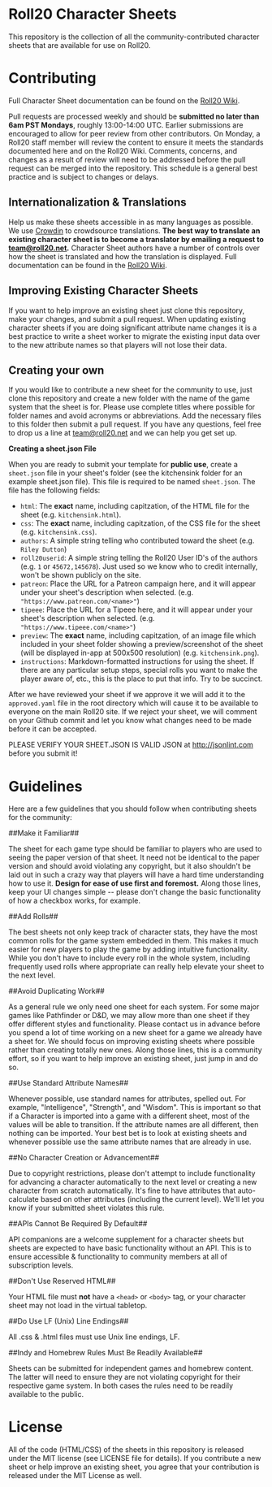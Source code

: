 Roll20 Character Sheets
=======================

This repository is the collection of all the community-contributed character sheets that are available for use on Roll20. 

Contributing
============

Full Character Sheet documentation can be found on the [Roll20 Wiki](https://wiki.roll20.net/Building_Character_Sheets).

Pull requests are processed weekly and should be **submitted no later than 6am PST Mondays**, roughly 13:00-14:00 UTC. Earlier submissions are encouraged to allow for peer review from other contributors. On Monday, a Roll20 staff member will review the content to ensure it meets the standards documented here and on the Roll20 Wiki. Comments, concerns, and changes as a result of review will need to be addressed before the pull request can be merged into the repository. This schedule is a general best practice and is subject to changes or delays.

## Internationalization &amp; Translations

Help us make these sheets accessible in as many languages as possible. We use [Crowdin](https://crowdin.com/) to crowdsource translations. **The best way to translate an existing character sheet is to become a translator by emailing a request to team@roll20.net.** Character Sheet authors have a number of controls over how the sheet is translated and how the translation is displayed. Full documentation can be found in the [Roll20 Wiki](https://wiki.roll20.net/Character_Sheet_i18n).

## Improving Existing Character Sheets

If you want to help improve an existing sheet just clone this repository, make your changes, and submit a pull request. When updating existing character sheets if you are doing significant attribute name changes it is a best practice to write a sheet worker to migrate the existing input data over to the new attribute names so that players will not lose their data.

## Creating your own

If you would like to contribute a new sheet for the community to use, just clone this repository and create a new folder with the name of the game system that the sheet is for. Please use complete titles where possible for folder names and avoid acronyms or abbreviations. Add the necessary files to this folder then submit a pull request. If you have any questions, feel free to drop us a line at team@roll20.net and we can help you get set up.

**Creating a sheet.json File**

When you are ready to submit your template for **public use**, create a `sheet.json` file in your sheet's folder (see the kitchensink folder for an example sheet.json file). This file is required to be named `sheet.json`. The file has the following fields:

* `html`: The **exact** name, including capitzation, of the HTML file for the sheet (e.g. `kitchensink.html`).
* `css`: The **exact** name, including capitzation, of the CSS file for the sheet (e.g. `kitchensink.css`).
* `authors`: A simple string telling who contributed toward the sheet (e.g. `Riley Dutton`)
* `roll20userid`: A simple string telling the Roll20 User ID's of the authors (e.g. `1` or `45672,145678`). Just used so we know who to credit internally, won't be shown publicly on the site.
* `patreon`: Place the URL for a Patreon campaign here, and it will appear under your sheet's description when selected.  (e.g. `"https://www.patreon.com/<name>"`)
* `tipeee`: Place the URL for a Tipeee here, and it will appear under your sheet's description when selected.  (e.g. `"https://www.tipeee.com/<name>"`)
* `preview`: The **exact** name, including capitzation, of an image file which included in your sheet folder showing a preview/screenshot of the sheet (will be displayed in-app at 500x500 resolution) (e.g. `kitchensink.png`).
* `instructions`: Markdown-formatted instructions for using the sheet. If there are any particular setup steps, special rolls you want to make the player aware of, etc., this is the place to put that info. Try to be succinct.

After we have reviewed your sheet if we approve it we will add it to the `approved.yaml` file in the root directory which will cause it to be available to everyone on the main Roll20 site. If we reject your sheet, we will comment on your Github commit and let you know what changes need to be made before it can be accepted. 

PLEASE VERIFY YOUR SHEET.JSON IS VALID JSON at http://jsonlint.com before you submit it!

Guidelines
==========

Here are a few guidelines that you should follow when contributing sheets for the community:

##Make it Familiar##

The sheet for each game type should be familiar to players who are used to seeing the paper version of that sheet. It need not be identical to the paper version and should avoid violating any copyright, but it also shouldn't be laid out in such a crazy way that players will have a hard time understanding how to use it. **Design for ease of use first and foremost.** Along those lines, keep your UI changes simple -- please don't change the basic functionality of how a checkbox works, for example.

##Add Rolls##

The best sheets not only keep track of character stats, they have the most common rolls for the game system embedded in them. This makes it much easier for new players to play the game by adding intuitive functionality. While you don't have to include every roll in the whole system, including frequently used rolls where appropriate can really help elevate your sheet to the next level.

##Avoid Duplicating Work##

As a general rule we only need one sheet for each system. For some major games like Pathfinder or D&D, we may allow more than one sheet if they offer different styles and functionality. Please contact us in advance before you spend a lot of time working on a new sheet for a game we already have a sheet for. We should focus on improving existing sheets where possible rather than creating totally new ones. Along those lines, this is a community effort, so if you want to help improve an existing sheet, just jump in and do so.

##Use Standard Attribute Names##

Whenever possible, use standard names for attributes, spelled out. For example, "Intelligence", "Strength", and "Wisdom". This is important so that if a Character is imported into a game with a different sheet, most of the values will be able to transition. If the attribute names are all different, then nothing can be imported. Your best bet is to look at existing sheets and whenever possible use the same attribute names that are already in use.

##No Character Creation or Advancement##

Due to copyright restrictions, please don't attempt to include functionality for advancing a character automatically to the next level or creating a new character from scratch automatically. It's fine to have attributes that auto-calculate based on other attributes (including the current level). We'll let you know if your submitted sheet violates this rule.

##APIs Cannot Be Required By Default##

API companions are a welcome supplement for a character sheets but sheets are expected to have basic functionality without an API. This is to ensure accessible & functionality to community members at all of subscription levels.

##Don't Use Reserved HTML##

Your HTML file must **not** have a `<head>` or `<body>` tag, or your character sheet may not load in the virtual tabletop.

##Do Use LF (Unix) Line Endings##

All .css & .html files must use Unix line endings, LF.

##Indy and Homebrew Rules Must Be Readily Available##

Sheets can be submitted for independent games and homebrew content. The latter will need to ensure they are not violating copyright for their respective game system. In both cases the rules need to be readily available to the public. 

License
=======

All of the code (HTML/CSS) of the sheets in this repository is released under the MIT license (see LICENSE file for details). If you contribute a new sheet or help improve an existing sheet, you agree that your contribution is released under the MIT License as well.
